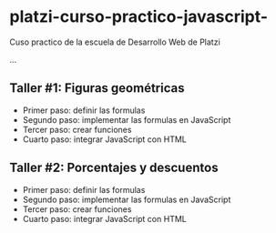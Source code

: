 # platzi-curso-practico-javascript-
Cuso practico de la escuela de Desarrollo Web de Platzi

...

## Taller #1: Figuras geométricas

- Primer paso: definir las formulas
- Segundo paso: implementar las formulas en JavaScript
- Tercer paso: crear funciones
- Cuarto paso: integrar JavaScript con HTML

## Taller #2: Porcentajes y descuentos

- Primer paso: definir las formulas
- Segundo paso: implementar las formulas en JavaScript
- Tercer paso: crear funciones
- Cuarto paso: integrar JavaScript con HTML